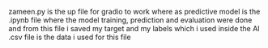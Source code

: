zameen.py is the up file for gradio to work where as predictive model is the .ipynb file where the model training, prediction and evaluation were done and from this file i saved 
my target and my labels which i used inside the AI .csv file is the data i used for this file 

